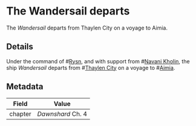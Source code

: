 # The Wandersail departs
The *Wandersail* departs from Thaylen City on a voyage to Aimia.

## Details
Under the command of #[Rysn](rysn), and with support from #[Navani Kholin](navani), the ship *Wandersail* departs from #[Thaylen City](thaylen-city) on a voyage to #[Aimia](aimia).

## Metadata
| Field | Value |
| ----- | ----- |
| chapter | *Dawnshard* Ch. 4 |

